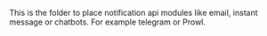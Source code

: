 This is the folder to place notification api modules like email, instant message or chatbots. For example telegram or Prowl.